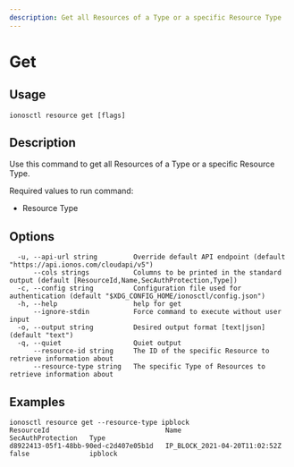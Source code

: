 ```yaml
---
description: Get all Resources of a Type or a specific Resource Type
---
```


# Get

## Usage

```text
ionosctl resource get [flags]
```

## Description

Use this command to get all Resources of a Type or a specific Resource Type.

Required values to run command:

* Resource Type

## Options

```text
  -u, --api-url string         Override default API endpoint (default "https://api.ionos.com/cloudapi/v5")
      --cols strings           Columns to be printed in the standard output (default [ResourceId,Name,SecAuthProtection,Type])
  -c, --config string          Configuration file used for authentication (default "$XDG_CONFIG_HOME/ionosctl/config.json")
  -h, --help                   help for get
      --ignore-stdin           Force command to execute without user input
  -o, --output string          Desired output format [text|json] (default "text")
  -q, --quiet                  Quiet output
      --resource-id string     The ID of the specific Resource to retrieve information about
      --resource-type string   The specific Type of Resources to retrieve information about
```

## Examples

```text
ionosctl resource get --resource-type ipblock
ResourceId                             Name                            SecAuthProtection   Type
d8922413-05f1-48bb-90ed-c2d407e05b1d   IP_BLOCK_2021-04-20T11:02:52Z   false               ipblock
```

